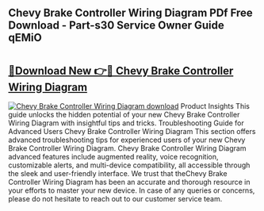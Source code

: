 ## Chevy Brake Controller Wiring Diagram PDf Free Download - Part-s30 Service Owner Guide qEMiO

# <h2><a href="http://dfq2s3v.blite.top/?on=Chevy+Brake+Controller+Wiring+Diagram">🔗Download New 👉🔴 Chevy Brake Controller Wiring Diagram</a></h2>

[![Chevy Brake Controller Wiring Diagram download](https://i.imgur.com/lujVjoI.png)](http://dfq2s3v.blite.top/?on=Chevy+Brake+Controller+Wiring+Diagram)
Product Insights This guide unlocks the hidden potential of your new Chevy Brake Controller Wiring Diagram with insightful tips and tricks. Troubleshooting Guide for Advanced Users Chevy Brake Controller Wiring Diagram This section offers advanced troubleshooting tips for experienced users of your new Chevy Brake Controller Wiring Diagram. Chevy Brake Controller Wiring Diagram advanced features include augmented reality, voice recognition, customizable alerts, and multi-device compatibility, all accessible through the sleek and user-friendly interface. We trust that theChevy Brake Controller Wiring Diagram has been an accurate and thorough resource in your efforts to master your new device. In case of any queries or concerns, please do not hesitate to reach out to our customer service team.
